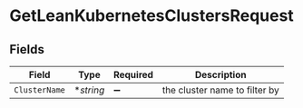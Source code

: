 # GetLeanKubernetesClustersRequest


## Fields

| Field                         | Type                          | Required                      | Description                   |
| ----------------------------- | ----------------------------- | ----------------------------- | ----------------------------- |
| `ClusterName`                 | **string*                     | :heavy_minus_sign:            | the cluster name to filter by |